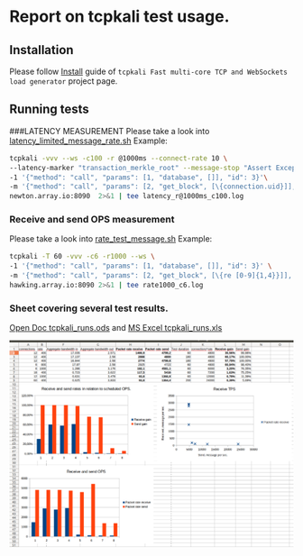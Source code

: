 # Report on tcpkali test usage.

## Installation
Please follow [Install](https://github.com/satori-com/tcpkali#install) guide of `tcpkali Fast multi-core TCP and WebSockets load generator` project page.

## Running tests

###LATENCY MEASUREMENT
Please take a look into [latency_limited_message_rate.sh](tcpkali\latency_limited_message_rate.sh)
Example:
```sh
tcpkali -vvv --ws -c100 -r @1000ms --connect-rate 10 \
--latency-marker "transaction_merkle_root" --message-stop "Assert Exception" \
-1 '{"method": "call", "params": [1, "database", []], "id": 3}'\
-m '{"method": "call", "params": [2, "get_block", [\{connection.uid}]], "id": 7}'\
newton.array.io:8090  2>&1 | tee latency_r@1000ms_c100.log
```

### Receive and send OPS measurement
Please take a look into [rate_test_message.sh](tcpkali\rate_test_message.sh)
Example:
```sh
tcpkali -T 60 -vvv -c6 -r1000 --ws \
-1 '{"method": "call", "params": [1, "database", []], "id": 3}' \
-m '{"method": "call", "params": [2, "get_block", [\{re [0-9]{1,4}}]], "id": 7}' \
hawking.array.io:8090 2>&1 | tee rate1000_c6.log
```

### Sheet covering several test results.
[Open Doc tcpkali_runs.ods](tcpkali\tcpkali_runs.ods) and [MS Excel tcpkali_runs.xls](tcpkali\tcpkali_runs.xls)

![Screenshot of sheet covering several test results.](tcpkali\sheet.png)
